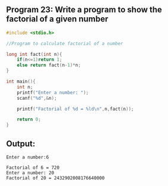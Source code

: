 
## Program 23: Write a program to show the factorial of a given number






```c
#include <stdio.h>

//Program to calculate factorial of a number

long int fact(int n){
    if(n<=1)return 1;
    else return fact(n-1)*n;
}

int main(){
    int n;
    printf("Enter a number: ");
    scanf("%d",&n);

    printf("Factorial of %d = %ld\n",n,fact(n));

    return 0;
}
```
## Output:
```
Enter a number:6

Factorial of 6 = 720
Enter a number: 20
Factorial of 20 = 2432902008176640000
```
